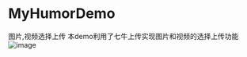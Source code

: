 # MyHumorDemo
图片,视频选择上传
本demo利用了七牛上传实现图片和视频的选择上传功能
![image](https://github.com/SmallSmallrui/MyHumorDemo/tree/master/MyHumorDemo.png)